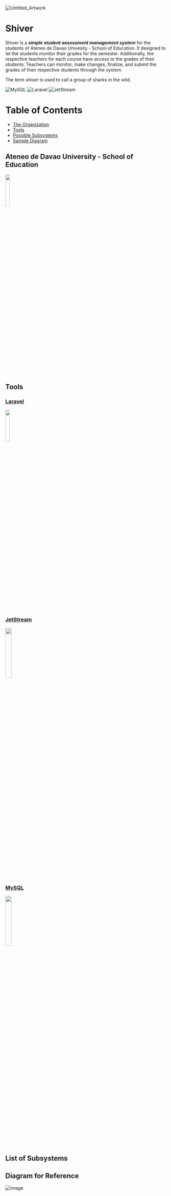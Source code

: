 ![Untitled_Artwork](https://user-images.githubusercontent.com/93243154/209270611-b224589b-6cf6-4386-8ff8-ae284efe6979.png)
# Shiver
Shiver is a **_simple student assessment management system_** for the students of Ateneo de Davao Univesity - School of Education. It designed to let the students monitor their grades for the semester. Additionally, the respective teachers for each course have access to the grades of their students. Teachers can monitor, make changes, finalize, and submit the grades of their respective students through the system. 

The term _shiver_ is used to call a group of sharks in the wild.

![MySQL](https://img.shields.io/badge/mysql-%2300f.svg?style=for-the-badge&logo=mysql&logoColor=white)
![Laravel](https://img.shields.io/badge/laravel-%23FF2D20.svg?style=for-the-badge&logo=laravel&logoColor=white)
![JetStream](https://user-images.githubusercontent.com/93243154/209178391-f307f3a9-f6ba-4aba-98fe-f766bf4a4951.png?style=flat-square&logo=appveyor)

# Table of Contents
- [The Organization](#org)
- [Tools](#framework)
- [Possible Subsystems](#subsystems)
- [Sample Diagram](#diagram)


## Ateneo de Davao University - School of Education <a name = "org"></a> 
<img src = "https://user-images.githubusercontent.com/93243154/209153812-aaa310c5-5d85-4c23-b406-2b42a83ff319.png" style = "width:16%; height:16%;">


## Tools  <a name = "framework"></a>

### [Laravel](https://laravel.com/) 
<img src = "https://user-images.githubusercontent.com/93243154/208943068-fd61e4b6-0bde-4b09-a1b9-34150e2fb89b.png" style = "width:16%; height:16%;">

### [JetStream](https://jetstream.laravel.com/2.x/introduction.html)
<img src = "https://user-images.githubusercontent.com/93243154/208945415-4189c4c1-0ae9-409d-a972-bd8c2b193a6f.png" style = "width:20%; height:20%;">

### [MySQL](https://www.mysql.com/)
<img src = "https://user-images.githubusercontent.com/93243154/208944185-00d3b32a-f85c-4d8b-8233-ef55b7ecd746.png" style = "width:20%; height:20%;">


## List of Subsystems  <a name = "subsystems"></a>

## Diagram for Reference  <a name = "diagram"></a>
![image](https://user-images.githubusercontent.com/93243154/208945919-cbbb5138-642b-4fb0-90a3-18f99d0ba781.png)





